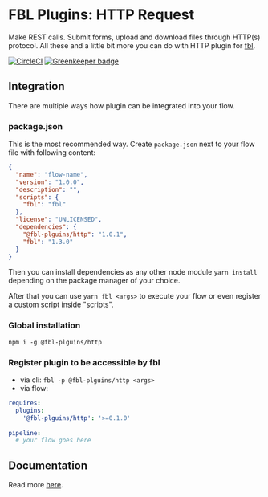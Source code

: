# FBL Plugins: HTTP Request

Make REST calls. Submit forms, upload and download files through HTTP(s) protocol. All these and a little bit more you can do with HTTP plugin for [fbl](https://fbl.fireblink.com).

[![CircleCI](https://circleci.com/gh/FireBlinkLTD/fbl-plugins-http.svg?style=svg)](https://circleci.com/gh/FireBlinkLTD/fbl-plugins-http) [![Greenkeeper badge](https://badges.greenkeeper.io/FireBlinkLTD/fbl-plugins-http.svg)](https://greenkeeper.io/)

## Integration

There are multiple ways how plugin can be integrated into your flow.

### package.json

This is the most recommended way. Create `package.json` next to your flow file with following content:

```json
{
  "name": "flow-name",
  "version": "1.0.0",
  "description": "",
  "scripts": {
    "fbl": "fbl"    
  },
  "license": "UNLICENSED",
  "dependencies": {
    "@fbl-plguins/http": "1.0.1",
    "fbl": "1.3.0"
  }
}
```

Then you can install dependencies as any other node module `yarn install` depending on the package manager of your choice.

After that you can use `yarn fbl <args>` to execute your flow or even register a custom script inside "scripts".

### Global installation

`npm i -g @fbl-plguins/http`

### Register plugin to be accessible by fbl

- via cli: `fbl -p @fbl-plguins/http <args>`
- via flow:

```yaml
requires:
  plugins:
    '@fbl-plguins/http': '>=0.1.0'
    
pipeline:
  # your flow goes here
```

## Documentation

Read more [here](docs/README.md).

